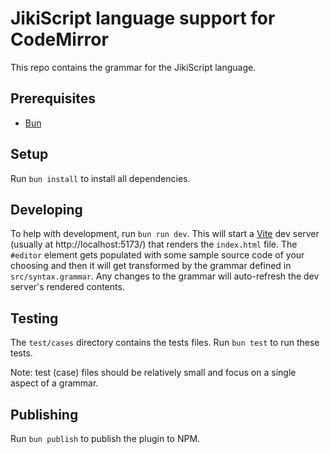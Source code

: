 # JikiScript language support for CodeMirror

This repo contains the grammar for the JikiScript language.

## Prerequisites

- [Bun](https://bun.sh/)

## Setup

Run `bun install` to install all dependencies.

## Developing

To help with development, run `bun run dev`.
This will start a [Vite](https://vite.dev/) dev server (usually at http://localhost:5173/) that renders the `index.html` file.
The `#editor` element gets populated with some sample source code of your choosing and then it will get transformed by the grammar defined in `src/syntax.grammar`.
Any changes to the grammar will auto-refresh the dev server's rendered contents.

## Testing

The `test/cases` directory contains the tests files.
Run `bun test` to run these tests.

Note: test (case) files should be relatively small and focus on a single aspect of a grammar.

## Publishing

Run `bun publish` to publish the plugin to NPM.
